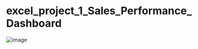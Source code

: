# excel_project_1_Sales_Performance_Dashboard

![image](https://user-images.githubusercontent.com/111280502/184962361-913165f6-9f32-4092-892b-db91e7f4d377.png)
